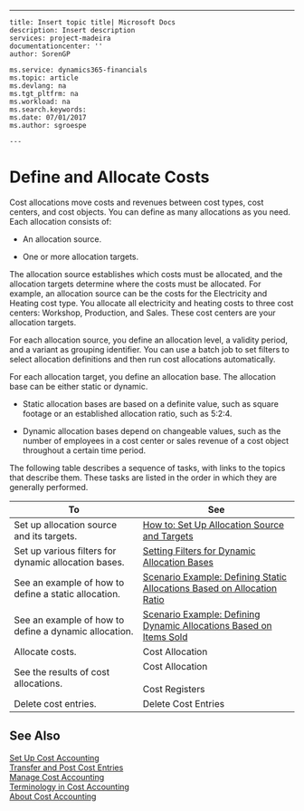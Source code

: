 ---
    title: Insert topic title| Microsoft Docs
    description: Insert description
    services: project-madeira
    documentationcenter: ''
    author: SorenGP

    ms.service: dynamics365-financials
    ms.topic: article
    ms.devlang: na
    ms.tgt_pltfrm: na
    ms.workload: na
    ms.search.keywords:
    ms.date: 07/01/2017
    ms.author: sgroespe

    ---
# Define and Allocate Costs
Cost allocations move costs and revenues between cost types, cost centers, and cost objects. You can define as many allocations as you need. Each allocation consists of:  
  
-   An allocation source.  
  
-   One or more allocation targets.  
  
 The allocation source establishes which costs must be allocated, and the allocation targets determine where the costs must be allocated. For example, an allocation source can be the costs for the Electricity and Heating cost type. You allocate all electricity and heating costs to three cost centers: Workshop, Production, and Sales. These cost centers are your allocation targets.  
  
 For each allocation source, you define an allocation level, a validity period, and a variant as grouping identifier. You can use a batch job to set filters to select allocation definitions and then run cost allocations automatically.  
  
 For each allocation target, you define an allocation base. The allocation base can be either static or dynamic.  
  
-   Static allocation bases are based on a definite value, such as square footage or an established allocation ratio, such as 5:2:4.  
  
-   Dynamic allocation bases depend on changeable values, such as the number of employees in a cost center or sales revenue of a cost object throughout a certain time period.  
  
 The following table describes a sequence of tasks, with links to the topics that describe them. These tasks are listed in the order in which they are generally performed.  
  
|To|See|  
|--------|---------|  
|Set up allocation source and its targets.|[How to: Set Up Allocation Source and Targets](../FullExperience/how-to-set-up-allocation-source-and-targets.md)|  
|Set up various filters for dynamic allocation bases.|[Setting Filters for Dynamic Allocation Bases](../FullExperience/setting-filters-for-dynamic-allocation-bases.md)|  
|See an example of how to define a static allocation.|[Scenario Example: Defining Static Allocations Based on Allocation Ratio](../FullExperience/scenario-example-defining-static-allocations-based-on-allocation-ratio.md)|  
|See an example of how to define a dynamic allocation.|[Scenario Example: Defining Dynamic Allocations Based on Items Sold](../FullExperience/scenario-example-defining-dynamic-allocations-based-on-items-sold.md)|  
|Allocate costs.|Cost Allocation|  
|See the results of cost allocations.|Cost Allocation<br /><br /> Cost Registers|  
|Delete cost entries.|Delete Cost Entries|  
  
## See Also  
 [Set Up Cost Accounting](../FullExperience/set-up-cost-accounting.md)   
 [Transfer and Post Cost Entries](../FullExperience/transfer-and-post-cost-entries.md)   
 [Manage Cost Accounting](../FullExperience/manage-cost-accounting.md)   
 [Terminology in Cost Accounting](../FullExperience/terminology-in-cost-accounting.md)   
 [About Cost Accounting](../FullExperience/about-cost-accounting.md)